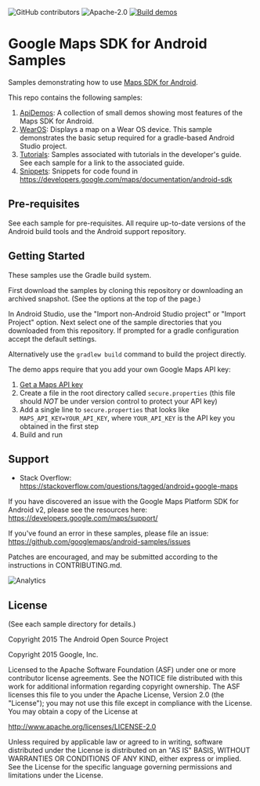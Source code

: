 ![GitHub contributors](https://img.shields.io/github/contributors/googlemaps/android-samples)
![Apache-2.0](https://img.shields.io/badge/license-Apache-blue) [![Build demos](https://github.com/googlemaps/android-samples/workflows/Build%20demos/badge.svg)](https://github.com/googlemaps/android-samples/actions?query=workflow%3A%22Build+demos%22)

Google Maps SDK for Android Samples
===================================

Samples demonstrating how to use
[Maps SDK for Android](https://developers.google.com/maps/documentation/android/).

This repo contains the following samples:

1. [ApiDemos](ApiDemos): A collection of small demos showing most features of the Maps SDK for Android.
1. [WearOS](WearOS):
Displays a map on a Wear OS device. This sample demonstrates the basic
setup required for a gradle-based Android Studio project.
1. [Tutorials](https://github.com/googlemaps/android-samples/tree/master/tutorials): Samples
associated with tutorials in the developer's guide. See each sample for a link to the associated guide.
1. [Snippets](snippets): Snippets for code found in https://developers.google.com/maps/documentation/android-sdk


Pre-requisites
--------------

See each sample for pre-requisites.
All require up-to-date versions of the Android build tools and the Android support repository.

Getting Started
---------------

These samples use the Gradle build system.

First download the samples by cloning this repository or downloading an archived
snapshot. (See the options at the top of the page.)

In Android Studio, use the "Import non-Android Studio project" or
"Import Project" option. Next select one of the sample directories that you downloaded from this
repository.
If prompted for a gradle configuration accept the default settings.

Alternatively use the `gradlew build` command to build the project directly.

The demo apps require that you add your own Google Maps API key:

1. [Get a Maps API key](https://developers.google.com/maps/documentation/android-sdk/get-api-key)
1. Create a file in the root directory called `secure.properties` (this file should *NOT* be under version control to protect your API key)
1. Add a single line to `secure.properties` that looks like `MAPS_API_KEY=YOUR_API_KEY`, where `YOUR_API_KEY` is the API key you obtained in the first step
1. Build and run

Support
-------

- Stack Overflow: https://stackoverflow.com/questions/tagged/android+google-maps

If you have discovered an issue with the Google Maps Platform SDK for Android v2, please see
the resources here: https://developers.google.com/maps/support/

If you've found an error in these samples, please file an issue:
https://github.com/googlemaps/android-samples/issues

Patches are encouraged, and may be submitted according to the instructions in
CONTRIBUTING.md.

![Analytics](https://maps-ga-beacon.appspot.com/UA-12846745-20/android-samples/readme?pixel)

License
-------
(See each sample directory for details.)

Copyright 2015 The Android Open Source Project

Copyright 2015 Google, Inc.

Licensed to the Apache Software Foundation (ASF) under one or more contributor
license agreements.  See the NOTICE file distributed with this work for
additional information regarding copyright ownership.  The ASF licenses this
file to you under the Apache License, Version 2.0 (the "License"); you may not
use this file except in compliance with the License.  You may obtain a copy of
the License at

  http://www.apache.org/licenses/LICENSE-2.0

Unless required by applicable law or agreed to in writing, software
distributed under the License is distributed on an "AS IS" BASIS, WITHOUT
WARRANTIES OR CONDITIONS OF ANY KIND, either express or implied.  See the
License for the specific language governing permissions and limitations under
the License.
